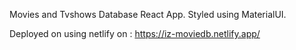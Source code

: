 Movies and Tvshows Database React App.
Styled using MaterialUI.

Deployed on using netlify on : https://iz-moviedb.netlify.app/
